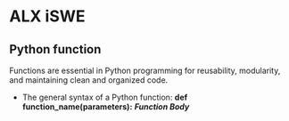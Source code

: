 # ALX iSWE
## Python function
Functions are essential in Python programming for reusability, modularity, and maintaining clean and organized code.
* The general syntax of a Python function:
 **def function_name(parameters):**
    ***Function Body***
